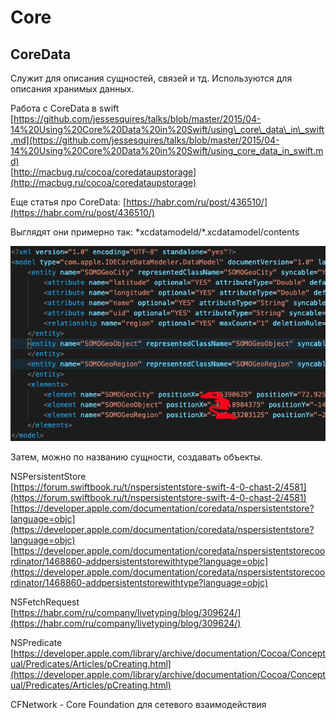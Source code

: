 # Core

## CoreData

Служит для описания сущностей, связей и тд. Используются для описания хранимых данных.

Работа с CoreData в swift  
[https://github.com/jessesquires/talks/blob/master/2015/04-14%20Using%20Core%20Data%20in%20Swift/using\_core\_data\_in\_swift.md](https://github.com/jessesquires/talks/blob/master/2015/04-14%20Using%20Core%20Data%20in%20Swift/using_core_data_in_swift.md)  
[http://macbug.ru/cocoa/coredataupstorage](http://macbug.ru/cocoa/coredataupstorage)

Еще статья про CoreData: [https://habr.com/ru/post/436510/](https://habr.com/ru/post/436510/)

Выглядят они примерно так: \*xcdatamodeld/\*.xcdatamodel/contents

![](../../../.gitbook/assets/snimok-ekrana-2020-06-01-v-20.31.34.png)

Затем, можно по названию сущности, создавать объекты.



NSPersistentStore  
[https://forum.swiftbook.ru/t/nspersistentstore-swift-4-0-chast-2/4581](https://forum.swiftbook.ru/t/nspersistentstore-swift-4-0-chast-2/4581)  
[https://developer.apple.com/documentation/coredata/nspersistentstore?language=objc](https://developer.apple.com/documentation/coredata/nspersistentstore?language=objc)  
[https://developer.apple.com/documentation/coredata/nspersistentstorecoordinator/1468860-addpersistentstorewithtype?language=objc](https://developer.apple.com/documentation/coredata/nspersistentstorecoordinator/1468860-addpersistentstorewithtype?language=objc)

NSFetchRequest  
[https://habr.com/ru/company/livetyping/blog/309624/](https://habr.com/ru/company/livetyping/blog/309624/)

NSPredicate  
[https://developer.apple.com/library/archive/documentation/Cocoa/Conceptual/Predicates/Articles/pCreating.html](https://developer.apple.com/library/archive/documentation/Cocoa/Conceptual/Predicates/Articles/pCreating.html)

CFNetwork - Core Foundation для сетевого взаимодействия

